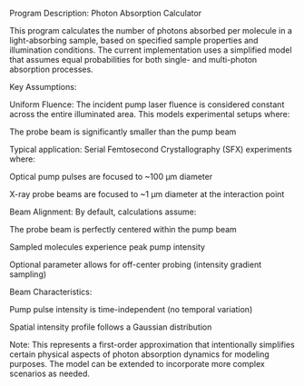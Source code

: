 Program Description: Photon Absorption Calculator

This program calculates the number of photons absorbed per molecule in a light-absorbing sample, based on specified sample properties and illumination conditions. The current implementation uses a simplified model that assumes equal probabilities for both single- and multi-photon absorption processes.

Key Assumptions:

Uniform Fluence: The incident pump laser fluence is considered constant across the entire illuminated area. This models experimental setups where:

The probe beam is significantly smaller than the pump beam

Typical application: Serial Femtosecond Crystallography (SFX) experiments where:

Optical pump pulses are focused to ~100 μm diameter

X-ray probe beams are focused to ~1 μm diameter at the interaction point

Beam Alignment: By default, calculations assume:

The probe beam is perfectly centered within the pump beam

Sampled molecules experience peak pump intensity

Optional parameter allows for off-center probing (intensity gradient sampling)

Beam Characteristics:

Pump pulse intensity is time-independent (no temporal variation)

Spatial intensity profile follows a Gaussian distribution

Note: This represents a first-order approximation that intentionally simplifies certain physical aspects of photon absorption dynamics for modeling purposes. The model can be extended to incorporate more complex scenarios as needed.
